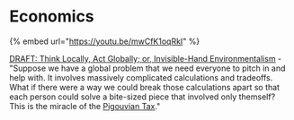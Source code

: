 # Economics

{% embed url="https://youtu.be/mwCfK1oqRkI" %}

[DRAFT: Think Locally, Act Globally; or, Invisible-Hand Environmentalism](http://doc.dreev.es/pigou) - "Suppose we have a global problem that we need everyone to pitch in and help with. It involves massively complicated calculations and tradeoffs. What if there were a way we could break those calculations apart so that each person could solve a bite-sized piece that involved only themself? This is the miracle of the [Pigouvian Tax](http://gregmankiw.blogspot.com/2006/10/pigou-club-manifesto.html)."

